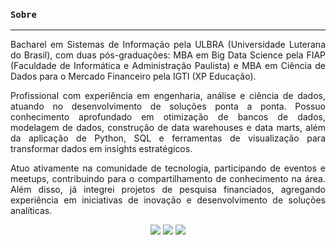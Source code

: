 ### **`Sobre`**

___

<div align='justify'>
  <p>
    Bacharel em Sistemas de Informação pela ULBRA (Universidade Luterana do Brasil), com duas pós-graduações: MBA em Big Data Science pela FIAP (Faculdade de Informática e Administração Paulista) e MBA em Ciência de Dados para o Mercado Financeiro pela IGTI (XP Educação).
  </p>
  <p>
    Profissional com experiência em engenharia, análise e ciência de dados, atuando no desenvolvimento de soluções ponta a ponta. Possuo conhecimento aprofundado em otimização de bancos de dados, modelagem de dados, construção de data warehouses e data marts, além da aplicação de Python, SQL e ferramentas de visualização para transformar dados em insights estratégicos.
  </p>
  <p>
    Atuo ativamente na comunidade de tecnologia, participando de eventos e meetups, contribuindo para o compartilhamento de conhecimento na área. Além disso, já integrei projetos de pesquisa financiados, agregando experiência em iniciativas de inovação e desenvolvimento de soluções analíticas.
  </p>
</div>

<div align='center'>

  [<img
    src="https://img.shields.io/badge/linkedin-%230077B5.svg?&style=for-the-badge&logo=linkedin&logoColor=white" />](https://www.linkedin.com/in/murilochaves/)
  [<img
    src="https://img.shields.io/badge/medium-%2312100E.svg?&style=for-the-badge&logo=medium&logoColor=white" />](https://medium.com/@muriloch)
  [<img
    src="https://img.shields.io/badge/instagram-%23E4405F.svg?&style=for-the-badge&logo=instagram&logoColor=white">](https://www.instagram.com/murilochaves/)

</div>
